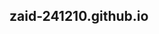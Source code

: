 ## zaid-241210.github.io

<!--
**Merhaba benim adım Zaid. Sakarya üniversitesi'nde bilgisayar mühendisliği öğrencisiyim.

Projem: 1: Ana sayfada kendimi ve hobilerimi tanıtacağım
        2: CV sayfasında eğitim bilgilerimi vb. tanıtacağım
        3: Şehrim sayfasında Şehrimi tanıtacağım
        4: Takımım sayfasında benim sevdiğim futbol takımı tanıtacağım
        5: İlgili alanlarım sayfasında futbolu ve sevdiğim için büuük ihtimal LaLiga'nın (ispanya ligi) sonuçlarını koyucağım
        6: İletişim syfasında form elemanlarını kullanacağım
        7: Login sayfasında giriş sayfası oluşturacağım.
 -->